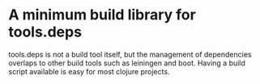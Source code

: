 # A minimum build library for tools.deps

tools.deps is not a build tool itself, but the management of dependencies overlaps to other build tools such as leiningen and boot. Having a build script available is easy for most clojure projects.
